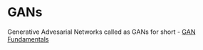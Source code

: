 # GANs

Generative Advesarial Networks called as GANs for short - [GAN Fundamentals](gan_overview.md)
